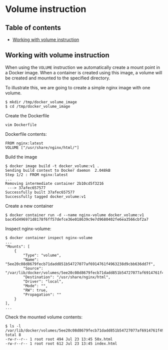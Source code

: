 # Volume instruction

## Table of contents
* [Working with volume instruction](#working-with-volume-instruction)


## Working with volume instruction
When using the `VOLUME` instruction we automatically create a mount point in a Docker image. 
When a container is created using this image, a volume will be created and mounted to the specified directory.

To illustrate this, we are going to create a simple nginx image with one volume.
```
$ mkdir /tmp/docker_volume_image
$ cd /tmp/docker_volume_image
```

Create the Dockerfile
```
vim Dockerfile
```

Dockerfile contents:
```
FROM nginx:latest
VOLUME ["/usr/share/nginx/html/"]
```

Build the image
```
$ docker image build -t docker_volume:v1 .
Sending build context to Docker daemon  2.048kB
Step 1/2 : FROM nginx:latest
...
Removing intermediate container 2b10cd5f3216
 ---> 37afec657577
Successfully built 37afec657577
Successfully tagged docker_volume:v1
```

Create a new container
```
$ docker container run -d --name nginx-volume docker_volume:v1
bac45d496971d8178f6ff57defce36e018639c9e7d9680402fe6ea3566cbf2a7
```

Inspect nginx-volume:
```
$ docker container inspect nginx-volume
...
"Mounts": [
    {
        "Type": "volume",
        "Name": "5ee20c08d8679fecb71dadd851b54727077af6914761f4963238d9cbb636dd7f",
        "Source": "/var/lib/docker/volumes/5ee20c08d8679fecb71dadd851b54727077af6914761f4963238d9cbb636dd7f/_data",
        "Destination": "/usr/share/nginx/html",
        "Driver": "local",
        "Mode": "",
        "RW": true,
        "Propagation": ""
    }
],
...
```

Check the mounted volume contents:
```
$ ls -l /var/lib/docker/volumes/5ee20c08d8679fecb71dadd851b54727077af6914761f4963238d9cbb636dd7f/_data
total 8
-rw-r--r-- 1 root root 494 Jul 23 13:45 50x.html
-rw-r--r-- 1 root root 612 Jul 23 13:45 index.html
```
